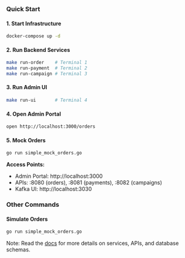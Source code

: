 ### Quick Start

#### 1. Start Infrastructure
```bash
docker-compose up -d
```

#### 2. Run Backend Services
```bash
make run-order    # Terminal 1
make run-payment  # Terminal 2  
make run-campaign # Terminal 3
```

#### 3. Run Admin UI
```bash
make run-ui       # Terminal 4
```

#### 4. Open Admin Portal
```bash
open http://localhost:3000/orders
```

#### 5. Mock Orders
```bash
go run simple_mock_orders.go
```

**Access Points:**
- Admin Portal: http://localhost:3000
- APIs: :8080 (orders), :8081 (payments), :8082 (campaigns)
- Kafka UI: http://localhost:3030


### Other Commands

####  Simulate Orders
```bash
go run simple_mock_orders.go
```

Note: Read the [docs](docs.md) for more details on services, APIs, and database schemas.